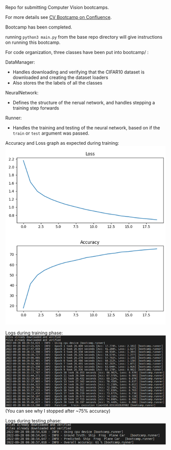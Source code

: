 Repo for submitting Computer Vision bootcamps.

For more details see [CV Bootcamp on Confluence](https://uwarg-docs.atlassian.net/wiki/spaces/BOOT/pages/1544290340/Computer-Vision+Bootcamp).

Bootcamp has been completed.

running `python3 main.py` from the base repo directory will give instructions on running this bootcamp.

For code organization, three classes have been put into bootcamp/ :

DataManager:
 - Handles downloading and verifying that the CIFAR10 dataset is downloaded and creating the dataset loaders
 - Also stores the the labels of all the classes

NeuralNetwork:
 - Defines the structure of the nerual network, and handles stepping a training step forwards

Runner:
 - Handles the training and testing of the neural network, based on if the `train` or `test` argument was passed.

Accuracy and Loss graph as expected during training:
![plot](plot.png)

Logs during training phase:
![plot](training_log.png)
(You can see why I stopped after ~75% accuracy)

Logs during testing phase:
![plot](testing_log.png)

